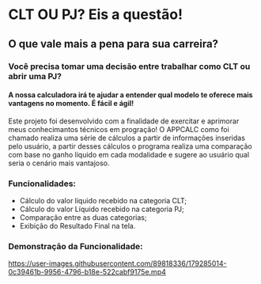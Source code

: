 # CLT OU PJ? Eis a questão!
## O que vale mais a pena para sua carreira?

### Você precisa tomar uma decisão entre trabalhar como CLT ou abrir uma PJ?
#### A nossa calculadora irá te ajudar a entender qual modelo te oferece mais vantagens no momento. É fácil e ágil!

Este projeto foi desenvolvido com a finalidade de exercitar e aprimorar meus conhecimantos técnicos em progração! 
O APPCALC como foi chamado realiza uma série de cálculos a partir de informações inseridas pelo usuário, a partir desses cálculos o programa realiza uma comparação com base no ganho líquido em cada modalidade e sugere ao usuário qual seria o cenário mais vantajoso. 

### Funcionalidades:
- Cálculo do valor líquido recebido na categoria CLT;  
- Cálculo do valor Líquido recebido na categoria PJ; 
- Comparação entre as duas categorias; 
- Exibição do Resultado Final na tela. 

### Demonstração da Funcionalidade:
https://user-images.githubusercontent.com/89818336/179285014-0c39461b-9956-4796-b18e-522cabf9175e.mp4



